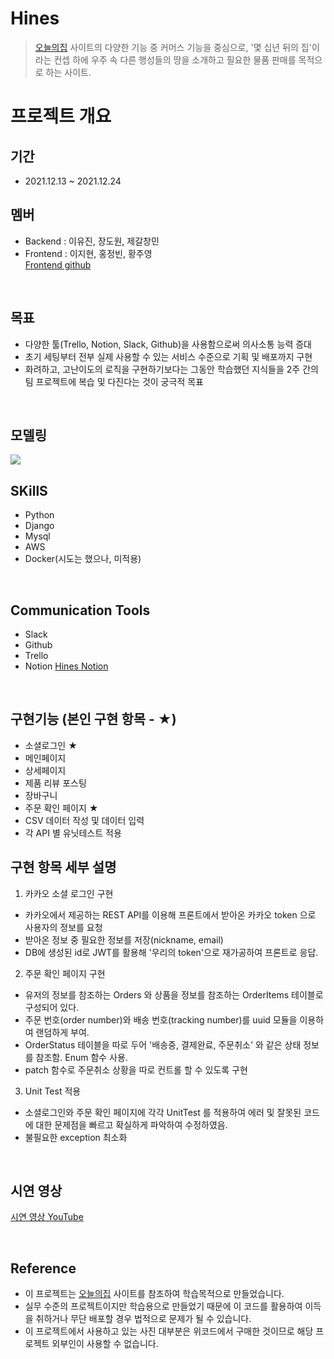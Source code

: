 # Hines
> [오늘의집](https://ohou.se/store?utm_source=brand_google&utm_medium=cpc&utm_campaign=commerce&utm_content=e&utm_term=%EC%98%A4%EB%8A%98%EC%9D%98%EC%A7%91&source=14&affect_type=UtmUrl&gclid=Cj0KCQiA2ZCOBhDiARIsAMRfv9KqcY4mcWWZikC6z5zRQa7ZkFj4jcVxD_ZFBb1CgGwjTPNQPmBfBhQaAi7yEALw_wcB)
> 사이트의 다양한 기능 중 커머스 기능을 중심으로, '몇 십년 뒤의 집'이라는 컨셉 하에 우주 속 다른 행성들의 땅을 소개하고 필요한 물품 판매를 목적으로 하는 사이트.

# 프로젝트 개요
## 기간
- 2021.12.13 ~ 2021.12.24

## 멤버
- Backend : 이유진, 장도원, 제갈창민
- Frontend : 이지현, 홍정빈, 황주영</br>
[Frontend github](https://github.com/wecode-bootcamp-korea/27-2nd-Hines-frontend)


<br>

## 목표
- 다양한 툴(Trello, Notion, Slack, Github)을 사용함으로써 의사소통 능력 증대
- 초기 세팅부터 전부 실제 사용할 수 있는 서비스 수준으로 기획 및 배포까지 구현
- 화려하고, 고난이도의 로직을 구현하기보다는 그동안 학습했던 지식들을 2주 간의 팀 프로젝트에 복습 및 다진다는 것이 궁극적 목표

<br>

## 모델링
<img width="auto" src="https://raw.githubusercontent.com/Ted0527/wecode_projects_achive/main/Hines/images/%ED%95%98%EC%9D%B8%EC%A6%88_%EB%AA%A8%EB%8D%B8%EB%A7%81.png">
<br>

## SKillS
- Python
- Django
- Mysql
- AWS
- Docker(시도는 했으나, 미적용)

<br>

## Communication Tools
- Slack
- Github
- Trello 
- Notion [Hines Notion](https://www.notion.so/Hines-House-in-decades-dcdc22764646487a985ef5716bca1b63)

<br>

## 구현기능 (본인 구현 항목 - ★)
- 소셜로그인 ★
- 메인페이지
- 상세페이지
- 제품 리뷰 포스팅
- 장바구니
- 주문 확인 페이지 ★
- CSV 데이터 작성 및 데이터 입력
- 각 API 별 유닛테스트 적용

## 구현 항목 세부 설명
1. 카카오 소셜 로그인 구현
  - 카카오에서 제공하는 REST API를 이용해 프론트에서 받아온 카카오 token 으로 사용자의 정보를 요청
  - 받아온 정보 중 필요한 정보를 저장(nickname, email)
  - DB에 생성된 id로 JWT를 활용해 '우리의 token'으로 재가공하여 프론트로 응답.

2. 주문 확인 페이지 구현
  - 유저의 정보를 참조하는 Orders 와 상품을 정보를 참조하는 OrderItems 테이블로 구성되어 있다.
  - 주문 번호(order number)와 배송 번호(tracking number)를 uuid 모듈을 이용하여 랜덤하게 부여.
  - OrderStatus 테이블을 따로 두어 '배송중, 결제완료, 주문취소' 와 같은 상태 정보를 참조함. Enum 함수 사용.
  - patch 함수로 주문취소 상황을 따로 컨트롤 할 수 있도록 구현

3. Unit Test 적용
  - 소셜로그인와 주문 확인 페이지에 각각 UnitTest 를 적용하여 에러 및 잘못된 코드에 대한 문제점을 빠르고 확실하게 파악하여 수정하였음.
  - 불필요한 exception 최소화

<br>

## 시연 영상</br>
[시연 영상 YouTube](https://www.youtube.com/watch?v=Z4Hw1AQc_og)

<br>

## Reference
- 이 프로젝트는 [오늘의집](https://www.google.com/search?gs_ssp=eJzj4tVP1zc0zCopKc8tMchRYDRgdGDw4nkzY8nrrhlv5s54s3wiAL8EDec&q=%EC%98%A4%EB%8A%98%EC%9D%98%EC%A7%91&rlz=1C5CHFA_enKR980KR980&oq=%EC%98%A4%EB%8A%98%EC%9D%9C&aqs=chrome.3.69i57j0i512l2j46i10i199i465i512j46i175i199i512j0i512l3j0i10i512j0i512.2653j0j15&sourceid=chrome&ie=UTF-8) 사이트를 참조하여 학습목적으로 만들었습니다.
- 실무 수준의 프로젝트이지만 학습용으로 만들었기 때문에 이 코드를 활용하여 이득을 취하거나 무단 배포할 경우 법적으로 문제가 될 수 있습니다.
- 이 프로젝트에서 사용하고 있는 사진 대부분은 위코드에서 구매한 것이므로 해당 프로젝트 외부인이 사용할 수 없습니다.
